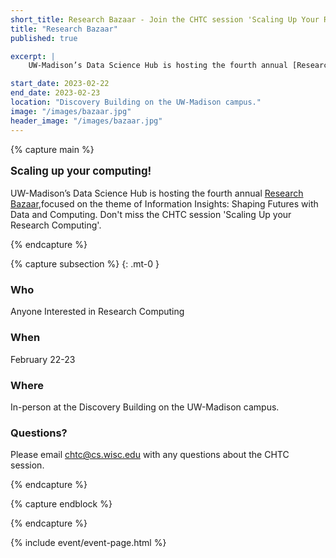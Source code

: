 ```yaml
---
short_title: Research Bazaar - Join the CHTC session 'Scaling Up Your Research Computing'
title: "Research Bazaar"
published: true

excerpt: |
    UW-Madison’s Data Science Hub is hosting the fourth annual [Research Bazaar](https://datascience.wisc.edu/data-science-research-bazaar/), focused on the theme of Information Insights: Shaping Futures with Data and Computing. Don't miss the CHTC session 'Scaling Up Your Research Computing'. 

start_date: 2023-02-22
end_date: 2023-02-23
location: "Discovery Building on the UW-Madison campus."
image: "/images/bazaar.jpg"
header_image: "/images/bazaar.jpg"
---
```


{% capture main %}

<p style="font-size: larger; font-weight: bold;">Scaling up your computing!</p>

UW-Madison’s Data Science Hub is hosting the fourth annual [Research Bazaar](https://datascience.wisc.edu/data-science-research-bazaar/),focused on the theme of Information Insights: Shaping Futures with Data and Computing. Don't miss the CHTC session 'Scaling Up your Research Computing'. 

{% endcapture %}


{% capture subsection %}
{: .mt-0 }
### Who

Anyone Interested in Research Computing 

### When

February 22-23

### Where

In-person at the Discovery Building on the UW-Madison campus.

### Questions?

Please email <chtc@cs.wisc.edu> with any questions about the CHTC session.

{% endcapture %}

{% capture endblock %}


{% endcapture %}

{% include event/event-page.html %}
